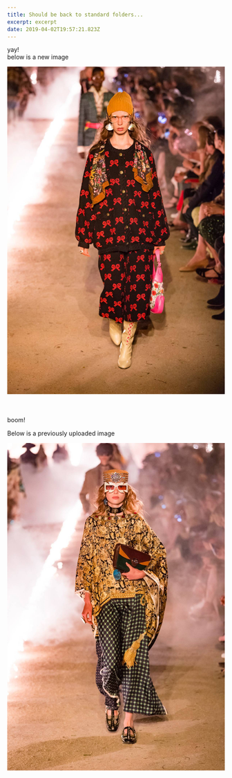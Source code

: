```yaml
---
title: Should be back to standard folders...
excerpt: excerpt
date: 2019-04-02T19:57:21.823Z
---
```

yay!\
below is a new image

![](/content/posts/images/diaryphotogalleryvertical_fs-s91-106_001_default.jpg)

\
\
boom!

Below is a previously uploaded image

![](/content/posts/images/diaryphotogalleryvertical_fs-s91-052_001_default.jpg)
